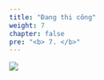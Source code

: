```yaml
---
title: "Đang thi công"
weight: 7
chapter: false
pre: "<b> 7. </b>"
---
```


![](../../images/1/work.bmp)
